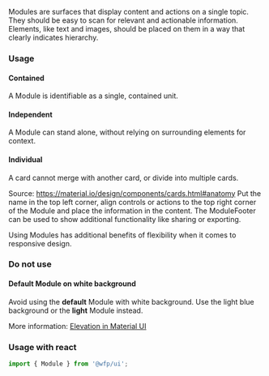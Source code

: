 Modules are surfaces that display content and actions on a single topic. They should be easy to scan for relevant and actionable information. Elements, like text and images, should be placed on them in a way that clearly indicates hierarchy.

### Usage

#### Contained

A Module is identifiable as a single, contained unit.

#### Independent

A Module can stand alone, without relying on surrounding elements for context.

#### Individual

A card cannot merge with another card, or divide into multiple cards.

Source: https://material.io/design/components/cards.html#anatomy
Put the name in the top left corner, align controls or actions to the top right corner of the Module and place the information in the content. The ModuleFooter can be used to show additional functionality like sharing or exporting.

Using Modules has additional benefits of flexibility when it comes to responsive design.

### Do not use

#### Default Module on white background
Avoid using the **default** Module with white background. Use the light blue background or the **light** Module instead.

More information: [Elevation in Material UI](https://material.io/design/environment/elevation.html)


### Usage with react
```js
import { Module } from '@wfp/ui';
```
